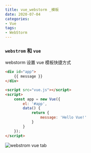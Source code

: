 ```yaml
---
title: vue_webstorm _模板
date: 2020-07-04
categories: 
- Vue
tags:
- WebStorm
---
```

### `webstrom` 和 `vue`

<!-- more -->

webstorm 设置 vue 模板快捷方式

```html
<div id="app">
    {{ message }}
</div>

<script src="vue.js"></script>
<script>
    const app = new Vue({
        el: '#app',
        data() {
            return {
                message: 'Hello Vue!'
            }
        }
    });
</script>
```

![webstrom vue tab](/img/vue/vue_tab.png "webstrom vue tab")


































